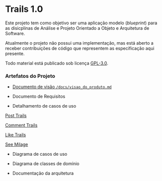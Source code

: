 # Trails 1.0
Este projeto tem como objetivo ser uma aplicação  modelo (_blueprint_) para as disicplinas de Análise e Projeto Orientado a Objeto e Arquitetura de Software.

Atualmente o projeto não possui uma implementação, mas está aberto a receber contribuições de código que representem as especificação aqui presente.

Todo material está publicado sob licença [GPL-3.0](https://www.gnu.org/licenses/quick-guide-gplv3.pt-br.html).


### Artefatos do Projeto
* [Documento de visão `/docs/visao_do_produto.md`](./docs/visao_do_produto.md)

* Documento de Requisitos

* Detalhamento de casos de uso 

 [Post Trails](./docs/casos_de_uso/ucd_post_trails.md)
 
 [Comment Trails](./docs/casos_de_uso/ucd_comment_trails.md)

 [Like Trails](./docs/casos_de_uso/ucd_like_trail.md)

 [See Milage](./docs/casos_de_uso/ucd_see_Milage.md)

* Diagrama de casos de uso

* Diagrama de classes de domínio

* Documentação da arquitetura


